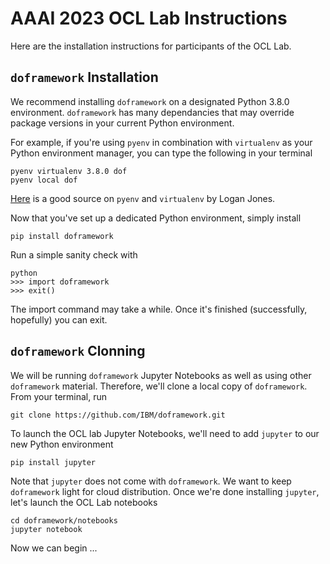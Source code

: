 <!--
# Copyright IBM Corporation 2022
#
# Licensed under the Apache License, Version 2.0 (the "License");
# you may not use this file except in compliance with the License.
# You may obtain a copy of the License at
#
#     http://www.apache.org/licenses/LICENSE-2.0
#
# Unless required by applicable law or agreed to in writing, software
# distributed under the License is distributed on an "AS IS" BASIS,
# WITHOUT WARRANTIES OR CONDITIONS OF ANY KIND, either express or implied.
# See the License for the specific language governing permissions and
# limitations under the License.
-->

# AAAI 2023 OCL Lab Instructions

Here are the installation instructions for participants of the OCL Lab.

## `doframework` Installation

We recommend installing `doframework` on a designated Python 3.8.0 environment. `doframework` has many dependancies that may override package versions in your current Python environment. 

For example, if you're using `pyenv` in combination with `virtualenv` as your Python environment manager, you can type the following in your terminal
```
pyenv virtualenv 3.8.0 dof
pyenv local dof
```
[Here](https://realpython.com/intro-to-pyenv/#virtual-environments-and-pyenv "pyenv and virtualenv") is a good source on `pyenv` and `virtualenv` by Logan Jones.

Now that you've set up a dedicated Python environment, simply install
```
pip install doframework
```
Run a simple sanity check with
```
python
>>> import doframework
>>> exit()
```
The import command may take a while. Once it's finished (successfully, hopefully) you can exit.

## `doframework` Clonning

We will be running `doframework` Jupyter Notebooks as well as using other `doframework` material. Therefore, we'll clone a local copy of `doframework`. From your terminal, run

```
git clone https://github.com/IBM/doframework.git
```
To launch the OCL lab Jupyter Notebooks, we'll need to add `jupyter` to our new Python environment
```
pip install jupyter
```
Note that `jupyter` does not come with `doframework`. We want to keep `doframework` light for cloud distribution. Once we're done installing `jupyter`, let's launch the OCL Lab notebooks
```
cd doframework/notebooks
jupyter notebook
```
Now we can begin ...
